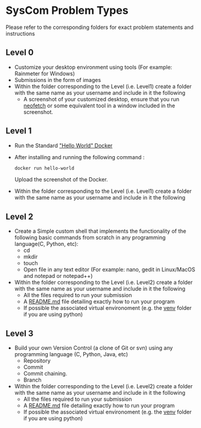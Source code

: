 # SysCom Problem Types
Please refer to the corresponding folders for exact problem statements and instructions

## Level 0
- Customize your desktop environment using tools (For example: Rainmeter for Windows)
- Submissions in the form of images
- Within the folder corresponding to the Level (i.e. Level1) create a folder with the same name as your username and include in it the following
  + A screenshot of your customized desktop, ensure that you run [neofetch](https://github.com/dylanaraps/neofetch) or some equivalent tool in a window included in the screenshot.

## Level 1
- Run the Standard ["Hello World" Docker](https://www.geeksforgeeks.org/docker-hello-world/)
- After installing and running the following command :
  
     ```bash
   docker run hello-world
   ```
  Upload the screenshot of the Docker.
- Within the folder corresponding to the Level (i.e. Level1) create a folder with the same name as your username and include in it the following

## Level 2
- Create a Simple custom shell that implements the functionality of the following basic commands from scratch in any programming language(C, Python, etc):
  + cd
  + mkdir
  + touch
  + Open file in any text editor (For example: nano, gedit in Linux/MacOS and notepad or notepad++)
- Within the folder corresponding to the Level (i.e. Level2) create a folder with the same name as your username and include in it the following
  + All the files required to run your submission
  + A [README.md](https://docs.github.com/en/get-started/writing-on-github/getting-started-with-writing-and-formatting-on-github/quickstart-for-writing-on-github) file detailing exactly how to run your program
  + If possible the associated virtual environoment (e.g. the [venv](https://docs.python.org/3/library/venv.html) folder if you are using python)

## Level 3
- Build your own Version Control (a clone of Git or svn) using any programming language (C, Python, Java, etc)
  + Repository
  + Commit
  + Commit chaining.
  + Branch
- Within the folder corresponding to the Level (i.e. Level2) create a folder with the same name as your username and include in it the following
  + All the files required to run your submission    
  + A [README.md](https://docs.github.com/en/get-started/writing-on-github/getting-started-with-writing-and-formatting-on-github/quickstart-for-writing-on-github) file detailing exactly how to run your program
  + If possible the associated virtual environoment (e.g. the [venv](https://docs.python.org/3/library/venv.html) folder if you are using python)

